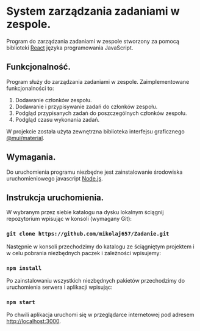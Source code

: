 # System zarządzania zadaniami w zespole.

Program do zarządzania zadaniami w zespole stworzony za pomocą biblioteki [React](https://pl.legacy.reactjs.org/) języka programowania JavaScript.

## Funkcjonalność.

Program służy do zarządzania zadaniami w zespole.
Zaimplementowane funkcjonalności to:

1. Dodawanie członków zespołu.
2. Dodawanie i przypisywanie zadań do członków zespołu.
3. Podgląd przypisanych zadań do poszczególnych członków zespołu.
4. Podgląd czasu wykonania zadań.

W projekcie została użyta zewnętrzna biblioteka interfejsu graficznego [@mui/material](https://www.npmjs.com/package/@mui/material).

## Wymagania.

Do uruchomienia programu niezbędne jest zainstalowanie środowiska uruchomieniowego javascript [Node.js](https://nodejs.org/en).

## Instrukcja uruchomienia.

W wybranym przez siebie katalogu na dysku lokalnym ściągnij repozytorium wpisując w konsoli (wymagany Git):

### `git clone https://github.com/mikolaj657/Zadanie.git`

Następnie w konsoli przechodzimy do katalogu ze ściągniętym projektem i w celu
pobrania niezbędnych paczek i zależności wpisujemy:

### `npm install`

Po zainstalowaniu wszystkich niezbędnych pakietów przechodzimy do uruchomienia serwera i aplikacji wpisując:

### `npm start`

Po chwili aplikacja uruchomi się w przeglądarce internetowej pod adresem [http://localhost:3000](http://localhost:3000).
